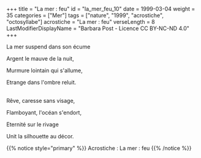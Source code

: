 +++
title = "La mer : feu"
id = "la_mer_feu_10"
date = 1999-03-04
weight = 35
categories = ["Mer"]
tags = ["nature", "1999", "acrostiche", "octosyllabe"]
acrostiche = "La mer : feu"
verseLength = 8
LastModifierDisplayName = "Barbara Post - Licence CC BY-NC-ND 4.0"
+++

La mer suspend dans son écume

Argent le mauve de la nuit,

Murmure lointain qui s'allume,

Etrange dans l'ombre reluit.

 \
Rêve, caresse sans visage,

Flamboyant, l'océan s'endort,

Eternité sur le rivage

Unit la silhouette au décor.

{{% notice style="primary" %}}
Acrostiche : La mer : feu
{{% /notice %}}
